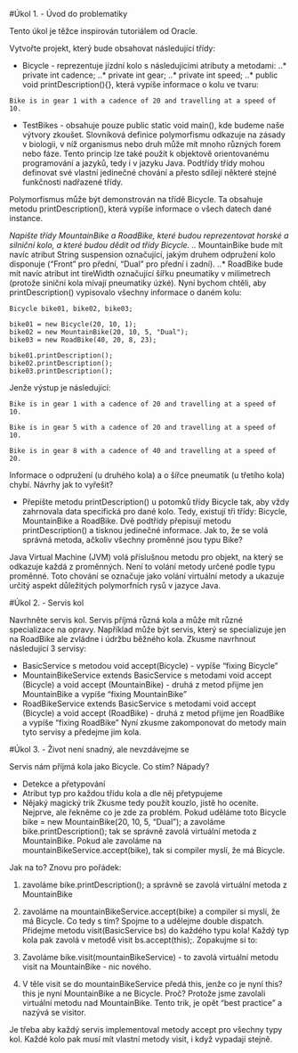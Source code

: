#Úkol 1. - Úvod do problematiky

Tento úkol je těžce inspirován tutoriálem od Oracle.

Vytvořte projekt, který bude obsahovat následující třídy:

* Bicycle - reprezentuje jízdní kolo s následujícími atributy a metodami:
..* private int cadence;
..* private int gear;
..* private int speed;
..* public void printDescription(){}, která vypíše informace o kolu ve tvaru:
```
Bike is in gear 1 with a cadence of 20 and travelling at a speed of 10. 
```
* TestBikes - obsahuje pouze public static void main(), kde budeme naše výtvory zkoušet.
Slovníková definice polymorfismu odkazuje na zásady v biologii, v níž organismus nebo druh může mít mnoho různých forem nebo fáze. Tento princip lze také použít k objektově orientovanému programování a jazyků, tedy i v jazyku Java. Podtřídy třídy mohou definovat své vlastní jedinečné chování a přesto sdílejí některé stejné funkčnosti nadřazené třídy.

Polymorfismus může být demonstrován na třídě Bicycle. Ta obsahuje metodu printDescription(), která vypíše informace o všech datech dané instance.

*Napište třídy MountainBike a RoadBike, které budou reprezentovat horské a silniční kolo, a které budou dědit od třídy Bicycle.
..* MountainBike bude mít navíc atribut String suspension označující, jakým druhem odpružení kolo disponuje (“Front” pro přední, “Dual” pro přední i zadní).
..* RoadBike bude mít navíc atribut int tireWidth označující šířku pneumatiky v milimetrech (protože siniční kola mívají pneumatiky úzké).
Nyní bychom chtěli, aby printDescription() vypisovalo všechny informace o daném kolu:
```
Bicycle bike01, bike02, bike03;
 
bike01 = new Bicycle(20, 10, 1);
bike02 = new MountainBike(20, 10, 5, "Dual");
bike03 = new RoadBike(40, 20, 8, 23);
 
bike01.printDescription();
bike02.printDescription();
bike03.printDescription();
```
Jenže výstup je následující:
```
Bike is in gear 1 with a cadence of 20 and travelling at a speed of 10. 

Bike is in gear 5 with a cadence of 20 and travelling at a speed of 10. 

Bike is in gear 8 with a cadence of 40 and travelling at a speed of 20.
```
Informace o odpružení (u druhého kola) a o šířce pneumatik (u třetího kola) chybí. Návrhy jak to vyřešit?

* Přepište metodu printDescription() u potomků třídy Bicycle tak, aby vždy zahrnovala data specifická pro dané kolo.
Tedy, existují tři třídy: Bicycle, MountainBike a RoadBike. Dvě podtřídy přepisují metodu printDescription() a tisknou jedinečné informace. Jak to, že se volá správná metoda, ačkoliv všechny proměnné jsou typu Bike?

Java Virtual Machine (JVM) volá příslušnou metodu pro objekt, na který se odkazuje každá z proměnných. Není to volání metody určené podle typu proměnné. Toto chování se označuje jako volání virtuální metody a ukazuje určitý aspekt důležitých polymorfních rysů v jazyce Java.

#Úkol 2. - Servis kol

Navrhněte servis kol. Servis příjmá různá kola a může mít různé specializace na opravy. Například může být servis, který se specializuje jen na RoadBike ale zvládne i údržbu běžného kola. Zkusme navrhnout následující 3 servisy:

* BasicService s metodou void accept(Bicycle) - vypíše “fixing Bicycle”
* MountainBikeService extends BasicService s metodami void accept (Bicycle) a void accept (MountainBike) - druhá z metod přijme jen MountainBike a vypíše “fixing MountainBike”
* RoadBikeService extends BasicService s metodami void accept (Bicycle) a void accept (RoadBike) - druhá z metod přijme jen RoadBike a vypíše “fixing RoadBike”
Nyní zkusme zakomponovat do metody main tyto servisy a předejme jim kola.

#Úkol 3. - Život není snadný, ale nevzdávejme se

Servis nám příjmá kola jako Bicycle. Co stím? Nápady?

* Detekce a přetypování
* Atribut typ pro každou třídu kola a dle něj přetypujeme
* Nějaký magický trik
Zkusme tedy použít kouzlo, jistě ho oceníte. Nejprve, ale řekněme co je zde za problém. Pokud uděláme toto Bicycle bike = new MountainBike(20, 10, 5, “Dual”); a zavoláme bike.printDescription(); tak se správně zavolá virtuální metoda z MountainBike. Pokud ale zavoláme na mountainBikeService.accept(bike), tak si compiler myslí, že má Bicycle.

Jak na to? Znovu pro pořádek:

1. zavoláme bike.printDescription(); a správně se zavolá virtuální metoda z MountainBike
2. zavoláme na mountainBikeService.accept(bike) a compiler si myslí, že má Bicycle.
Co tedy s tím? Spojme to a udělejme double dispatch. Přidejme metodu visit(BasicService bs) do každého typu kola! Každý typ kola pak zavolá v metodě visit bs.accept(this);. Zopakujme si to:

1. Zavoláme bike.visit(mountainBikeService) - to zavolá virtuální metodu visit na MountainBike - nic nového.
2. V těle visit se do mountainBikeService předá this, jenže co je nyní this? this je nyní MountainBike a ne Bicycle. Proč? Protože jsme zavolali virtuální metodu nad MountainBike.
Tento trik, je opět “best practice” a nazývá se visitor.

Je třeba aby každý servis implementoval metody accept pro všechny typy kol.
Každé kolo pak musí mít vlastní metody visit, i když vypadají stejně.